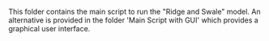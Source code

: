 This folder contains the main script to run the "Ridge and Swale" model. An alternative is provided in the folder 'Main Script with GUI' which provides a graphical user interface.
